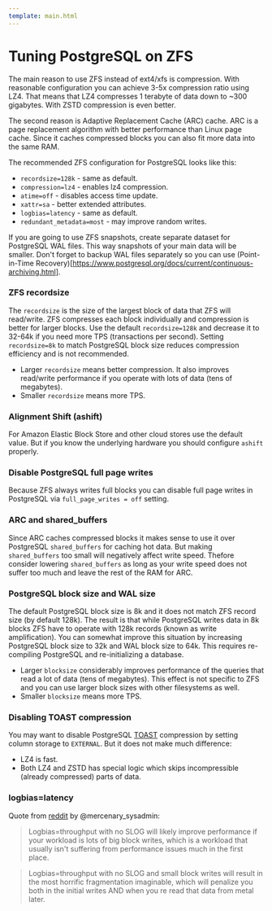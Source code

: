 ```yaml
---
template: main.html
---
```


# Tuning PostgreSQL on ZFS

The main reason to use ZFS instead of ext4/xfs is compression. With reasonable configuration you can
achieve 3-5x compression ratio using LZ4. That means that LZ4 compresses 1 terabyte of data down to
~300 gigabytes. With ZSTD compression is even better.

The second reason is Adaptive Replacement Cache (ARC) cache. ARC is a page replacement algorithm
with better performance than Linux page cache. Since it caches compressed blocks you can also fit
more data into the same RAM.

The recommended ZFS configuration for PostgreSQL looks like this:

- `recordsize=128k` - same as default.
- `compression=lz4` - enables lz4 compression.
- `atime=off` - disables access time update.
- `xattr=sa` - better extended attributes.
- `logbias=latency` - same as default.
- `redundant_metadata=most` - may improve random writes.

If you are going to use ZFS snapshots, create separate dataset for PostgreSQL WAL files. This way
snapshots of your main data will be smaller. Don't forget to backup WAL files separately so you can
use (Point-in-Time Recovery)[https://www.postgresql.org/docs/current/continuous-archiving.html].

### ZFS recordsize

The `recordsize` is the size of the largest block of data that ZFS will read/write. ZFS compresses
each block individually and compression is better for larger blocks. Use the default
`recordsize=128k` and decrease it to 32-64k if you need more TPS (transactions per second). Setting
`recordsize=8k` to match PostgreSQL block size reduces compression efficiency and is not
recommended.

- Larger `recordsize` means better compression. It also improves read/write performance if you
  operate with lots of data (tens of megabytes).
- Smaller `recordsize` means more TPS.

### Alignment Shift (ashift)

For Amazon Elastic Block Store and other cloud stores use the default value. But if you know the
underlying hardware you should configure `ashift` properly.

### Disable PostgreSQL full page writes

Because ZFS always writes full blocks you can disable full page writes in PostgreSQL via
`full_page_writes = off` setting.

### ARC and shared_buffers

Since ARC caches compressed blocks it makes sense to use it over PostgreSQL `shared_buffers` for
caching hot data. But making `shared_buffers` too small will negatively affect write speed. Thefore
consider lowering `shared_buffers` as long as your write speed does not suffer too much and leave
the rest of the RAM for ARC.

### PostgreSQL block size and WAL size

The default PostgreSQL block size is 8k and it does not match ZFS record size (by default 128k). The
result is that while PostgreSQL writes data in 8k blocks ZFS have to operate with 128k records
(known as write amplification). You can somewhat improve this situation by increasing PostgreSQL
block size to 32k and WAL block size to 64k. This requires re-compiling PostgreSQL and
re-initializing a database.

- Larger `blocksize` considerably improves performance of the queries that read a lot of data (tens
  of megabytes). This effect is not specific to ZFS and you can use larger block sizes with other
  filesystems as well.
- Smaller `blocksize` means more TPS.

### Disabling TOAST compression

You may want to disable PostgreSQL
[TOAST](https://www.postgresql.org/docs/current/storage-toast.html) compression by setting column
storage to `EXTERNAL`. But it does not make much difference:

- LZ4 is fast.
- Both LZ4 and ZSTD has special logic which skips incompressible (already compressed) parts of data.

### logbias=latency

Quote from [reddit](https://www.reddit.com/r/zfs/comments/azt8sz/logbiasthroughput_without_a_slog/)
by @mercenary_sysadmin:

> Logbias=throughput with no SLOG will likely improve performance if your workload is lots of big
> block writes, which is a workload that usually isn't suffering from performance issues much in the
> first place.

> Logbias=throughput with no SLOG and small block writes will result in the most horrific
> fragmentation imaginable, which will penalize you both in the initial writes AND when you re read
> that data from metal later.
